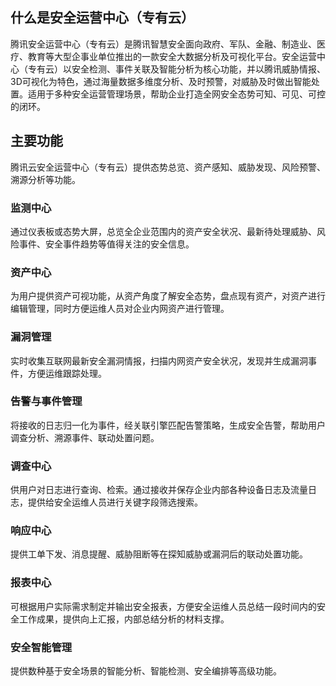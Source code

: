 ## 什么是安全运营中心（专有云）
腾讯安全运营中心（专有云）是腾讯智慧安全面向政府、军队、金融、制造业、医疗、教育等大型企事业单位推出的一款安全大数据分析及可视化平台。安全运营中心（专有云）以安全检测、事件关联及智能分析为核心功能，并以腾讯威胁情报、3D可视化为特色，通过海量数据多维度分析、及时预警，对威胁及时做出智能处置。适用于多种安全运营管理场景，帮助企业打造全网安全态势可知、可见、可控的闭环。

## 主要功能
腾讯云安全运营中心（专有云）提供态势总览、资产感知、威胁发现、风险预警、溯源分析等功能。
### 监测中心
通过仪表板或态势大屏，总览全企业范围内的资产安全状况、最新待处理威胁、风险事件、安全事件趋势等值得关注的安全信息。
### 资产中心
为用户提供资产可视功能，从资产角度了解安全态势，盘点现有资产，对资产进行编辑管理，同时方便运维人员对企业内网资产进行管理。
### 漏洞管理
实时收集互联网最新安全漏洞情报，扫描内网资产安全状况，发现并生成漏洞事件，方便运维跟踪处理。
### 告警与事件管理
将接收的日志归一化为事件，经关联引擎匹配告警策略，生成安全告警，帮助用户调查分析、溯源事件、联动处置问题。
### 调查中心
供用户对日志进行查询、检索。通过接收并保存企业内部各种设备日志及流量日志，提供给安全运维人员进行关键字段筛选搜索。
### 响应中心
提供工单下发、消息提醒、威胁阻断等在探知威胁或漏洞后的联动处置功能。
### 报表中心
可根据用户实际需求制定并输出安全报表，方便安全运维人员总结一段时间内的安全工作成果，提供向上汇报，内部总结分析的材料支撑。
### 安全智能管理
提供数种基于安全场景的智能分析、智能检测、安全编排等高级功能。
